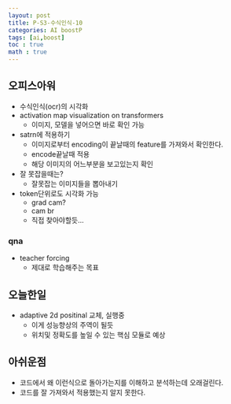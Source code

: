 ```yaml
---
layout: post
title: P-S3-수식인식-10
categories: AI boostP
tags: [ai,boost]
toc : true
math : true
---
```



## 오피스아워
-  수식인식(ocr)의 시각화
- activation map visualization on transformers
  - 이미지, 모델을 넣어으면 바로 확인 가능
- satrn에 적용하기
  - 이미지로부터 encoding이 끝날때의 feature를 가져와서 확인한다.
  - encode끝날때 적용
  -  해당 이미지의 어느부분을 보고있는지 확인
- 잘 못잡을때는?
  - 잘못잡는 이미지들을 뽑아내기
- token단위로도 시각화 가능
  - grad cam?
  - cam br
  - 직접 찾아야할듯...

### qna
- teacher forcing
  - 제대로 학습해주는 목표


## 오늘한일
- adaptive 2d positinal 교체, 실행중
  - 이게 성능향상의 주역이 될듯
  - 위치및 정확도를 높일 수 있는 핵심 모듈로 예상

## 아쉬운점
- 코드에서 왜 이런식으로 돌아가는지를 이해하고 분석하는데 오래걸린다.
- 코드를 잘 가져와서 적용했는지 알지 못한다.

